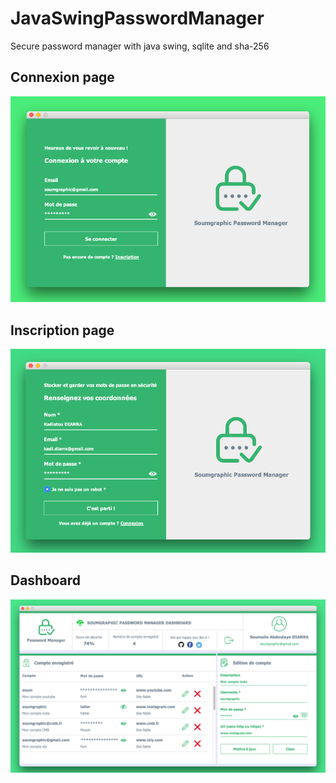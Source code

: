 # JavaSwingPasswordManager
Secure password manager with java swing, sqlite and sha-256

## Connexion page
![alt text](https://raw.githubusercontent.com/soumgraphic/JavaSwingPasswordManager/master/JavaSwingPasswordManager/screenshots/Page%20connexion%20-%20pass%20manager.png)

## Inscription page
![alt text](https://raw.githubusercontent.com/soumgraphic/JavaSwingPasswordManager/master/JavaSwingPasswordManager/screenshots/Page%20d'inscription%20-%20pass%20manager.png)

## Dashboard
![alt text](https://raw.githubusercontent.com/soumgraphic/JavaSwingPasswordManager/master/JavaSwingPasswordManager/screenshots/Page%20Admin%20-%20pass%20manager.png)
